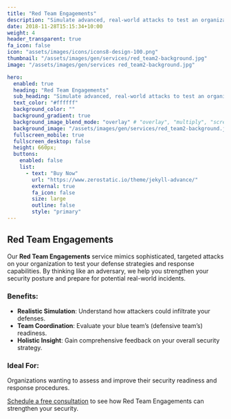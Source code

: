 ```yaml
---
title: "Red Team Engagements"
description: "Simulate advanced, real-world attacks to test an organization’s defenses, providing insights to enhance detection, response, and overall security resilience."
date: 2018-11-28T15:15:34+10:00
weight: 4
header_transparent: true
fa_icon: false
icon: "assets/images/icons/icons8-design-100.png"
thumbnail: "/assets/images/gen/services/red_team2-background.jpg"
image: "/assets/images/gen/services red_team2-background.jpg"

hero:
  enabled: true
  heading: "Red Team Engagements"
  sub_heading: "Simulate advanced, real-world attacks to test an organization’s defenses, providing insights to enhance detection, response, and overall security resilience."
  text_color: "#ffffff"
  background_color: ""
  background_gradient: true
  background_image_blend_mode: "overlay" # "overlay", "multiply", "screen"
  background_image: "/assets/images/gen/services/red_team2-background.jpg"
  fullscreen_mobile: true
  fullscreen_desktop: false
  height: 660px;
  buttons:
    enabled: false
    list:
      - text: "Buy Now"
        url: "https://www.zerostatic.io/theme/jekyll-advance/"
        external: true
        fa_icon: false
        size: large
        outline: false
        style: "primary"
---
```


## Red Team Engagements

Our **Red Team Engagements** service mimics sophisticated, targeted attacks on your organization to test your defense strategies and response capabilities. By thinking like an adversary, we help you strengthen your security posture and prepare for potential real-world incidents.

### Benefits:
- **Realistic Simulation**: Understand how attackers could infiltrate your defenses.
- **Team Coordination**: Evaluate your blue team’s (defensive team’s) readiness.
- **Holistic Insight**: Gain comprehensive feedback on your overall security strategy.

### Ideal For:
Organizations wanting to assess and improve their security readiness and response procedures.

[Schedule a free consultation](https://forms.office.com/Pages/ResponsePage.aspx?id=aI1skBgLI0Ows7hkRyBL6wrTKQPwR8tCpZBlNanGmwFUOTNVMTlGSUk1WlBSNDJTUlNBSFU2STdKQS4u) to see how Red Team Engagements can strengthen your security.
